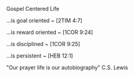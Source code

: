 Gospel Centered Life


...is goal oriented ~ [2TIM 4:7]
  
...is reward oriented ~ [1COR 9:24]

...is disciplined ~ [1COR 9:25]

...is persistent ~ [HEB 12:1]


"Our prayer life is our autobiography"
  C.S. Lewis

